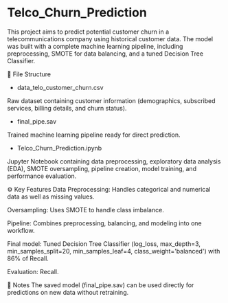 # Telco_Churn_Prediction

This project aims to predict potential customer churn in a telecommunications company using historical customer data. The model was built with a complete machine learning pipeline, including preprocessing, SMOTE for data balancing, and a tuned Decision Tree Classifier.


📂 File Structure

- data_telo_customer_churn.csv

Raw dataset containing customer information (demographics, subscribed services, billing details, and churn status).

- final_pipe.sav

Trained machine learning pipeline ready for direct prediction.

- Telco_Churn_Prediction.ipynb

Jupyter Notebook containing data preprocessing, exploratory data analysis (EDA), SMOTE oversampling, pipeline creation, model training, and performance evaluation.


⚙️ Key Features
Data Preprocessing: Handles categorical and numerical data as well as missing values.

Oversampling: Uses SMOTE to handle class imbalance.

Pipeline: Combines preprocessing, balancing, and modeling into one workflow.

Final model: Tuned Decision Tree Classifier (log_loss, max_depth=3, min_samples_split=20, min_samples_leaf=4, class_weight='balanced') with 86% of Recall.

Evaluation: Recall.


📌 Notes
The saved model (final_pipe.sav) can be used directly for predictions on new data without retraining.
